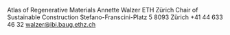 Atlas of Regenerative Materials
Annette Walzer
ETH Zürich
Chair of Sustainable Construction
Stefano-Franscini-Platz 5
8093 Zürich
+41 44 633 46 32
walzer@ibi.baug.ethz.ch
